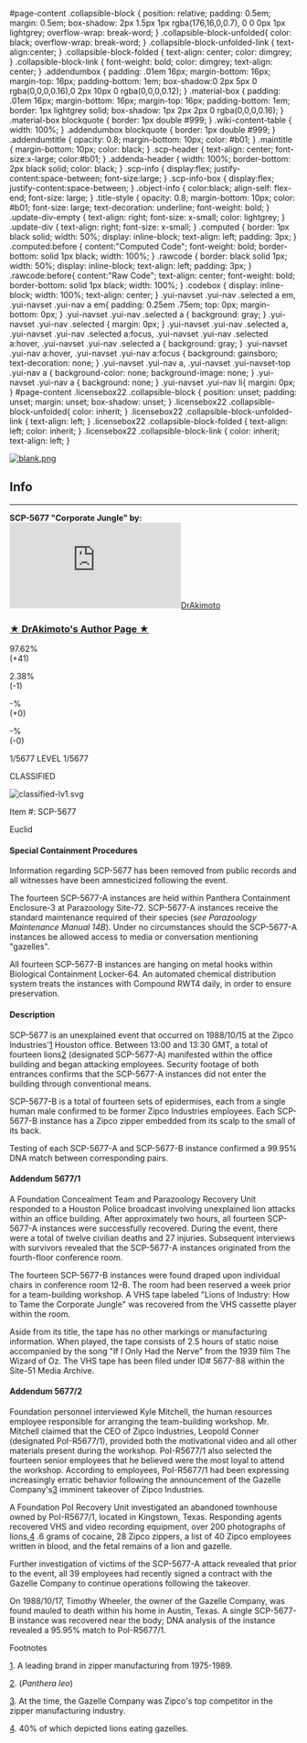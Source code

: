 #page-content .collapsible-block { position: relative; padding: 0.5em; margin: 0.5em; box-shadow: 2px 1.5px 1px rgba(176,16,0,0.7), 0 0 0px 1px lightgrey; overflow-wrap: break-word; } .collapsible-block-unfolded{ color: black; overflow-wrap: break-word; } .collapsible-block-unfolded-link { text-align:center; } .collapsible-block-folded { text-align: center; color: dimgrey; } .collapsible-block-link { font-weight: bold; color: dimgrey; text-align: center; } .addendumbox { padding: .01em 16px; margin-bottom: 16px; margin-top: 16px; padding-bottom: 1em; box-shadow:0 2px 5px 0 rgba(0,0,0,0.16),0 2px 10px 0 rgba(0,0,0,0.12); } .material-box { padding: .01em 16px; margin-bottom: 16px; margin-top: 16px; padding-bottom: 1em; border: 1px lightgrey solid; box-shadow: 1px 2px 2px 0 rgba(0,0,0,0.16); } .material-box blockquote { border: 1px double #999; } .wiki-content-table { width: 100%; } .addendumbox blockquote { border: 1px double #999; } .addendumtitle { opacity: 0.8; margin-bottom: 10px; color: #b01; } .maintitle { margin-bottom: 10px; color: black; } .scp-header { text-align: center; font-size:x-large; color:#b01; } .addenda-header { width: 100%; border-bottom: 2px black solid; color: black; } .scp-info { display:flex; justify-content:space-between; font-size:large; } .scp-info-box { display:flex; justify-content:space-between; } .object-info { color:black; align-self: flex-end; font-size: large; } .title-style { opacity: 0.8; margin-bottom: 10px; color: #b01; font-size: large; text-decoration: underline; font-weight: bold; } .update-div-empty { text-align: right; font-size: x-small; color: lightgrey; } .update-div { text-align: right; font-size: x-small; } .computed { border: 1px black solid; width: 50%; display: inline-block; text-align: left; padding: 3px; } .computed:before { content:"Computed Code"; font-weight: bold; border-bottom: solid 1px black; width: 100%; } .rawcode { border: black solid 1px; width: 50%; display: inline-block; text-align: left; padding: 3px; } .rawcode:before{ content:"Raw Code"; text-align: center; font-weight: bold; border-bottom: solid 1px black; width: 100%; } .codebox { display: inline-block; width: 100%; text-align: center; } .yui-navset .yui-nav .selected a em, .yui-navset .yui-nav a em{ padding: 0.25em .75em; top: 0px; margin-bottom: 0px; } .yui-navset .yui-nav .selected a { background: gray; } .yui-navset .yui-nav .selected { margin: 0px; } .yui-navset .yui-nav .selected a, .yui-navset .yui-nav .selected a:focus, .yui-navset .yui-nav .selected a:hover, .yui-navset .yui-nav .selected a { background: gray; } .yui-navset .yui-nav a:hover, .yui-navset .yui-nav a:focus { background: gainsboro; text-decoration: none; } .yui-navset .yui-nav a, .yui-navset .yui-navset-top .yui-nav a { background-color: none; background-image: none; } .yui-navset .yui-nav a { background: none; } .yui-navset .yui-nav li{ margin: 0px; } #page-content .licensebox22 .collapsible-block { position: unset; padding: unset; margin: unset; box-shadow: unset; } .licensebox22 .collapsible-block-unfolded{ color: inherit; } .licensebox22 .collapsible-block-unfolded-link { text-align: left; } .licensebox22 .collapsible-block-folded { text-align: left; color: inherit; } .licensebox22 .collapsible-block-link { color: inherit; text-align: left; }

[![blank.png](http://scp-jp-sandbox2.wikidot.com/local--files/nav:side/blank.png "Show Info")](#u-credit-view)

  
  

  

Info
----

* * *

  
**SCP-5677 "Corporate Jungle" by:** [![DrAkimoto](http://www.wikidot.com/avatar.php?userid=5255688&amp;size=small&amp;timestamp=1600034104)](http://www.wikidot.com/user:info/drakimoto)[DrAkimoto](http://www.wikidot.com/user:info/drakimoto)  
  

### [★ DrAkimoto's Author Page ★](http://www.scp-wiki.net/drakimoto-s-author-page)

97.62%  
(+41)

2.38%  
(-1)

\-%  
(+0)

\-%  
(-0)

  

1/5677 LEVEL 1/5677

CLASSIFIED

![classified-lv1.svg](http://www.scp-wiki.net/local--files/component:classified-bar-woed-source/classified-lv1.svg)

Item #: SCP-5677

Euclid

#### **Special Containment Procedures**

Information regarding SCP-5677 has been removed from public records and all witnesses have been amnesticized following the event.

The fourteen SCP-5677-A instances are held within Panthera Containment Enclosure-3 at Parazoology Site-72. SCP-5677-A instances receive the standard maintenance required of their species (_see Parazoology Maintenance Manual 14B_). Under no circumstances should the SCP-5677-A instances be allowed access to media or conversation mentioning "gazelles".

All fourteen SCP-5677-B instances are hanging on metal hooks within Biological Containment Locker-64. An automated chemical distribution system treats the instances with Compound RWT4 daily, in order to ensure preservation.

#### **Description**

SCP-5677 is an unexplained event that occurred on 1988/10/15 at the Zipco Industries'[1](javascript:;) Houston office. Between 13:00 and 13:30 GMT, a total of fourteen lions[2](javascript:;) (designated SCP-5677-A) manifested within the office building and began attacking employees. Security footage of both entrances confirms that the SCP-5677-A instances did not enter the building through conventional means.

SCP-5677-B is a total of fourteen sets of epidermises, each from a single human male confirmed to be former Zipco Industries employees. Each SCP-5677-B instance has a Zipco zipper embedded from its scalp to the small of its back.

Testing of each SCP-5677-A and SCP-5677-B instance confirmed a 99.95% DNA match between corresponding pairs.

#### **Addendum 5677/1**

A Foundation Concealment Team and Parazoology Recovery Unit responded to a Houston Police broadcast involving unexplained lion attacks within an office building. After approximately two hours, all fourteen SCP-5677-A instances were successfully recovered. During the event, there were a total of twelve civilian deaths and 27 injuries. Subsequent interviews with survivors revealed that the SCP-5677-A instances originated from the fourth-floor conference room.

The fourteen SCP-5677-B instances were found draped upon individual chairs in conference room 12-B. The room had been reserved a week prior for a team-building workshop. A VHS tape labeled "Lions of Industry: How to Tame the Corporate Jungle" was recovered from the VHS cassette player within the room.

Aside from its title, the tape has no other markings or manufacturing information. When played, the tape consists of 2.5 hours of static noise accompanied by the song "If I Only Had the Nerve" from the 1939 film The Wizard of Oz. The VHS tape has been filed under ID# 5677-88 within the Site-51 Media Archive.

#### **Addendum 5677/2**

Foundation personnel interviewed Kyle Mitchell, the human resources employee responsible for arranging the team-building workshop. Mr. Mitchell claimed that the CEO of Zipco Industries, Leopold Conner (designated PoI-R5677/1), provided both the motivational video and all other materials present during the workshop. PoI-R5677/1 also selected the fourteen senior employees that he believed were the most loyal to attend the workshop. According to employees, PoI-R5677/1 had been expressing increasingly erratic behavior following the announcement of the Gazelle Company's[3](javascript:;) imminent takeover of Zipco Industries.

A Foundation PoI Recovery Unit investigated an abandoned townhouse owned by PoI-R5677/1, located in Kingstown, Texas. Responding agents recovered VHS and video recording equipment, over 200 photographs of lions,[4](javascript:;) .6 grams of cocaine, 28 Zipco zippers, a list of 40 Zipco employees written in blood, and the fetal remains of a lion and gazelle.

Further investigation of victims of the SCP-5677-A attack revealed that prior to the event, all 39 employees had recently signed a contract with the Gazelle Company to continue operations following the takeover.

On 1988/10/17, Timothy Wheeler, the owner of the Gazelle Company, was found mauled to death within his home in Austin, Texas. A single SCP-5677-B instance was recovered near the body; DNA analysis of the instance revealed a 95.95% match to PoI-R5677/1.

Footnotes

[1](javascript:;). A leading brand in zipper manufacturing from 1975-1989.

[2](javascript:;). (_Panthera leo_)

[3](javascript:;). At the time, the Gazelle Company was Zipco's top competitor in the zipper manufacturing industry.

[4](javascript:;). 40% of which depicted lions eating gazelles.